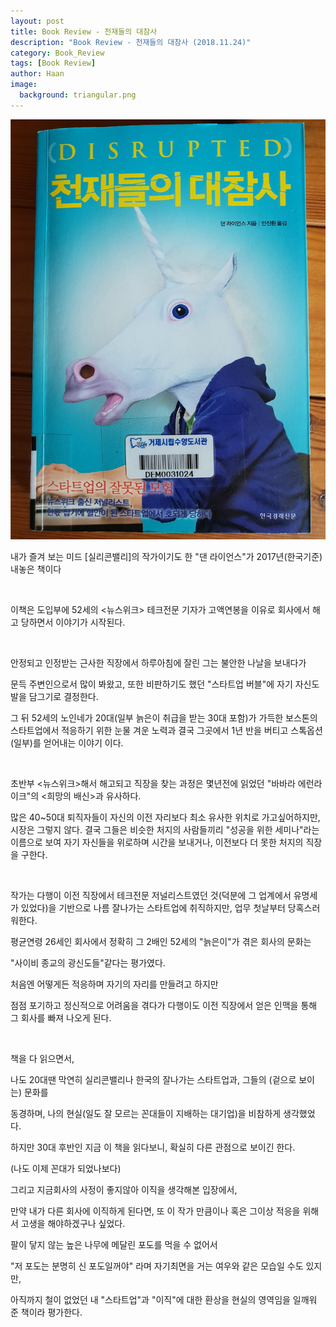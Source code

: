 ```yaml
---
layout: post
title: Book Review - 천재들의 대참사
description: "Book Review - 천재들의 대참사 (2018.11.24)"
category: Book_Review 
tags: [Book Review]
author: Haan
image:
  background: triangular.png
---
```

<img src="/assets/img/disrupted.jpg">
<br/>
<p>내가 즐겨 보는 미드 [실리콘밸리]의 작가이기도 한 "댄 라이언스"가 2017년(한국기준) 내놓은 책이다</p>
<br/>
<p>이책은 도입부에 52세의 <뉴스위크> 테크전문 기자가 고액연봉을 이유로 회사에서 해고 당하면서 이야기가 시작된다.</p>
<br/>
<p>안정되고 인정받는 근사한 직장에서 하루아침에 잘린 그는 불안한 나날을 보내다가</p>
<p>문득 주변인으로서 많이 봐왔고, 또한 비판하기도 했던 "스타트업 버블"에 자기 자신도 발을 담그기로 결정한다. </p>
<p>그 뒤 52세의 노인네가 20대(일부 늙은이 취급을 받는 30대 포함)가 가득한 보스톤의 스타트업에서 적응하기 위한 눈물 겨운 노력과 결국 그곳에서 1년 반을 버티고 스톡옵션(일부)를 얻어내는 이야기 이다.</p>
<br/>
<p>초반부 <뉴스위크>해서 해고되고 직장을 찾는 과정은 몇년전에 읽었던 "바바라 에런라이크"의 <희망의 배신>과 유사하다. </p>
<p>많은 40~50대 퇴직자들이 자신의 이전 자리보다 최소 유사한 위치로 가고싶어하지만, 시장은 그렇지 않다. 결국 그들은 비슷한 처지의 사람들끼리 "성공을 위한 세미나"라는 이름으로 보여 자기 자신들을 위로하며 시간을 보내거나, 이전보다 더 못한 처지의 직장을 구한다.</p>
<br/>
<p>작가는 다행이 이전 직장에서 테크전문 저널리스트였던 것(덕분에 그 업계에서 유명세가 있었다)을 기반으로 나름 잘나가는 스타트업에 취직하지만, 업무 첫날부터 당혹스러워한다.</p>
<p>평균연령 26세인 회사에서 정확히 그 2배인 52세의 "늙은이"가 겪은 회사의 문화는 </p>
<p>"사이비 종교의 광신도들"같다는 평가였다.</p>
<p>처음엔 어떻게든 적응하며 자기의 자리를 만들려고 하지만 </p>
<p>점점 포기하고 정신적으로 어려움을 겪다가 다행이도 이전 직장에서 얻은 인맥을 통해 그 회사를 빠져 나오게 된다.</p>
<br/>
<p>책을 다 읽으면서,</p>
<p>나도 20대땐 막연히 실리콘밸리나 한국의 잘나가는 스타트업과, 그들의 (겉으로 보이는) 문화를 </p>
<p>동경하며, 나의 현실(일도 잘 모르는 꼰대들이 지배하는 대기업)을 비참하게 생각했었다.</p>
<p>하지만 30대 후반인 지금 이 책을 읽다보니, 확실히 다른 관점으로 보이긴 한다.</p>
<p>(나도 이제 꼰대가 되었나보다) </p>
<p>그리고 지금회사의 사정이 좋지않아 이직을 생각해본 입장에서,</p>
<p>만약 내가 다른 회사에 이직하게 된다면, 또 이 작가 만큼이나 혹은 그이상 적응을 위해서 고생을 해야하겠구나 싶었다.</p>
<p>팔이 닿지 않는 높은 나무에 메달린 포도를 먹을 수 없어서</p>
<p>"저 포도는 분명히 신 포도일꺼야" 라며 자기최면을 거는 여우와 같은 모습일 수도 있지만,</p>
<p>아직까지 철이 없었던 내 "스타트업"과 "이직"에 대한 환상을 현실의 영역임을 일깨워 준 책이라 평가한다.</p>
